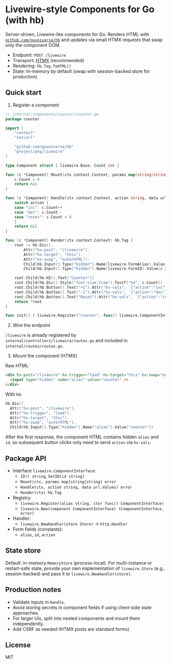 # Livewire-style Components for Go (with hb)

Server-driven, Livewire-like components for Go. Renders HTML with [`github.com/gouniverse/hb`](https://github.com/gouniverse/hb) and updates via small HTMX requests that swap only the component DOM.

- Endpoint: `POST /livewire`
- Transport: [HTMX](https://htmx.org/) (recommended)
- Rendering: `hb.Tag.ToHTML()`
- State: In-memory by default (swap with session-backed store for production)

## Quick start

1) Register a component

```go
// internal/components/counter/counter.go
package counter

import (
    "context"
    "net/url"

    "github.com/gouniverse/hb"
    "project/pkg/livewire"
)

type Component struct { livewire.Base; Count int }

func (c *Component) Mount(ctx context.Context, params map[string]string) error {
    c.Count = 0
    return nil
}

func (c *Component) Handle(ctx context.Context, action string, data url.Values) error {
    switch action {
    case "inc": c.Count++
    case "dec": c.Count--
    case "reset": c.Count = 0
    }
    return nil
}

func (c *Component) Render(ctx context.Context) hb.Tag {
    root := hb.Div().
        Attr("hx-post", "/livewire").
        Attr("hx-target", "this").
        Attr("hx-swap", "outerHTML").
        Child(hb.Input().Type("hidden").Name(livewire.FormAlias).Value("counter")).
        Child(hb.Input().Type("hidden").Name(livewire.FormID).Value(c.ID()))

    root.Child(hb.H2().Text("Counter"))
    root.Child(hb.Div().Style("font-size:2rem").Textf("%d", c.Count))
    root.Child(hb.Button().Text("+1").Attr("hx-vals", `{"action":"inc"}`))
    root.Child(hb.Button().Text("-1").Attr("hx-vals", `{"action":"dec"}`))
    root.Child(hb.Button().Text("Reset").Attr("hx-vals", `{"action":"reset"}`))
    return *root
}

func init() { livewire.Register("counter", func() livewire.ComponentInterface { return &Component{} }) }
```

2) Wire the endpoint

`/livewire` is already registered by `internal/controllers/livewire/routes.go` and included in `internal/routes/routes.go`.

3) Mount the component (HTMX)

Raw HTML:

```html
<div hx-post="/livewire" hx-trigger="load" hx-target="this" hx-swap="outerHTML">
  <input type="hidden" name="alias" value="counter" />
</div>
```

With `hb`:

```go
hb.Div().
  Attr("hx-post", "/livewire").
  Attr("hx-trigger", "load").
  Attr("hx-target", "this").
  Attr("hx-swap", "outerHTML").
  Child(hb.Input().Type("hidden").Name("alias").Value("counter"))
```

After the first response, the component HTML contains hidden `alias` and `id`, so subsequent button clicks only need to send `action` via `hx-vals`.

## Package API

- Interface `livewire.ComponentInterface`:
  - `ID() string`, `SetID(id string)`
  - `Mount(ctx, params map[string]string) error`
  - `Handle(ctx, action string, data url.Values) error`
  - `Render(ctx) hb.Tag`
- Registry:
  - `livewire.Register(alias string, ctor func() ComponentInterface)`
  - `livewire.New(component ComponentInterface) (ComponentInterface, error)`
- Handler:
  - `livewire.NewHandler(store Store)` → `http.Handler`
- Form fields (constants):
  - `alias`, `id`, `action`

## State store

Default: in-memory `MemoryStore` (process-local). For multi-instance or restart-safe state, provide your own implementation of `livewire.Store` (e.g., session-backed) and pass it to `livewire.NewHandler(store)`.

## Production notes

- Validate inputs in `Handle`.
- Avoid storing secrets in component fields if using client-side state approaches.
- For larger UIs, split into nested components and mount them independently.
- Add CSRF as needed (HTMX posts are standard forms).

## License
MIT
